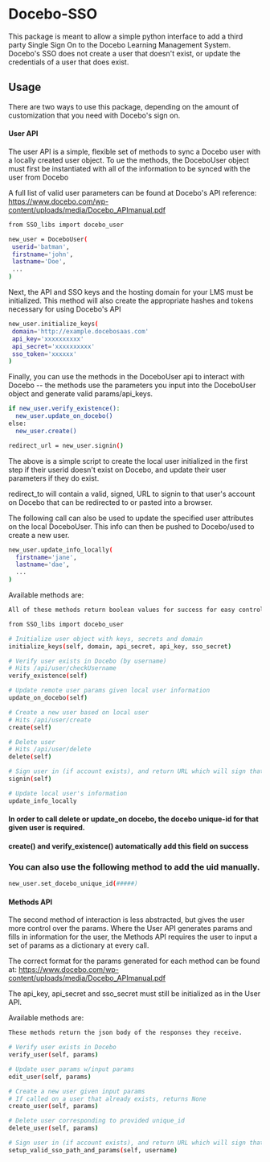 # Docebo-SSO
This package is meant to allow a simple python interface to add a third party Single Sign On to the Docebo Learning Management System. Docebo's SSO does not create a user that doesn't exist, or update the credentials of a user that does exist.

## Usage

There are two ways to use this package, depending on the amount of customization that you need with Docebo's sign on.

#### User API

The user API is a simple, flexible set of methods to sync a Docebo user with a locally created user object.
To ue the methods, the DoceboUser object must first be instantiated with all of the information to be synced with the user from Docebo

A full list of valid user parameters can be found at Docebo's API reference: https://www.docebo.com/wp-content/uploads/media/Docebo_APImanual.pdf
```sh
from SSO_libs import docebo_user

new_user = DoceboUser(
 userid='batman',
 firstname='john',
 lastname='Doe',
 ...
)
```
Next, the API and SSO keys and the hosting domain for your LMS must be initialized. This method will also create the appropriate hashes and tokens necessary for using Docebo's API
```sh
new_user.initialize_keys(
 domain='http://example.docebosaas.com'
 api_key='xxxxxxxxxx'
 api_secret='xxxxxxxxxx'
 sso_token='xxxxxx'
)
```
Finally, you can use the methods in the DoceboUser api to interact with Docebo -- the methods use the parameters you input into the DoceboUser object and generate valid params/api_keys.
```sh
if new_user.verify_existence():
  new_user.update_on_docebo()
else:
  new_user.create()

redirect_url = new_user.signin()
```
The above is a simple script to create the local user initialized in the first step if their userid doesn't exist on Docebo, and update their user parameters if they do exist. 

redirect_to will contain a valid, signed, URL to signin to that user's account on Docebo that can be redirected to or pasted into a browser.

The following call can also be used to update the specified user attributes on the local DoceboUser. This info can then be pushed to Docebo/used to create a new user.

```sh
new_user.update_info_locally(
  firstname='jane',
  lastname='dae',
  ...
)
```

Available methods are:
```sh
All of these methods return boolean values for success for easy control flow

from SSO_libs import docebo_user

# Initialize user object with keys, secrets and domain
initialize_keys(self, domain, api_secret, api_key, sso_secret)

# Verify user exists in Docebo (by username)
# Hits /api/user/checkUsername
verify_existence(self)

# Update remote user params given local user information
update_on_docebo(self)

# Create a new user based on local user 
# Hits /api/user/create
create(self)

# Delete user
# Hits /api/user/delete
delete(self)

# Sign user in (if account exists), and return URL which will sign that user into their docebo account
signin(self)

# Update local user's information
update_info_locally
```


#### In order to call delete or update_on docebo, the docebo unique-id for that given user is required. 
#### create() and verify_existence() automatically add this field on success
### You can also use the following method to add the uid manually.

```sh
new_user.set_docebo_unique_id(#####)
```

#### Methods API

The second method of interaction is less abstracted, but gives the user more control over the params.
Where the User API generates params and fills in information for the user, the Methods API requires the user to input a set of params as a dictionary at every call.

The correct format for the params generated for each method can be found at: https://www.docebo.com/wp-content/uploads/media/Docebo_APImanual.pdf

The api_key, api_secret and sso_secret must still be initialized as in the User API. 

Available methods are: 
```sh
These methods return the json body of the responses they receive.

# Verify user exists in Docebo
verify_user(self, params)

# Update user params w/input params
edit_user(self, params)

# Create a new user given input params
# If called on a user that already exists, returns None
create_user(self, params)

# Delete user corresponding to provided unique_id
delete_user(self, params)

# Sign user in (if account exists), and return URL which will sign that user into their docebo account
setup_valid_sso_path_and_params(self, username)
```



